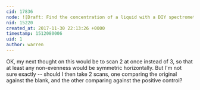 ```yaml
---
cid: 17836
node: ![Draft: Find the concentration of a liquid with a DIY spectrometer](../notes/warren/11-21-2017/find-the-concentration-of-a-liquid-with-a-diy-spectrometer)
nid: 15220
created_at: 2017-11-30 22:13:26 +0000
timestamp: 1512080006
uid: 1
author: warren
---
```


OK, my next thought on this would be to scan 2 at once instead of 3, so that at least any non-evenness would be symmetric horizontally. But I'm not sure exactly -- should I then take 2 scans, one comparing the original against the blank, and the other comparing against the positive control?